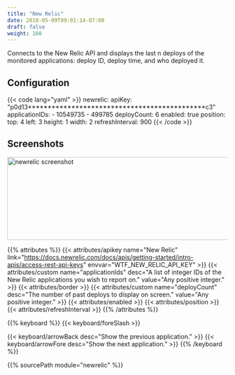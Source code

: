 ```yaml
---
title: "New Relic"
date: 2018-05-09T09:01:14-07:00
draft: false
weight: 160
---
```


Connects to the New Relic API and displays the last n deploys of the
monitored applications: deploy ID, deploy time, and who deployed it.

## Configuration

{{< code lang="yaml" >}}
newrelic:
  apiKey: "p0d13*********************************************c3"
  applicationIDs:
    - 10549735
    - 499785
  deployCount: 6
  enabled: true
  position:
    top: 4
    left: 3
    height: 1
    width: 2
  refreshInterval: 900
{{< /code >}}

## Screenshots

<img class="screenshot" src="/imgs/modules/newrelic.png" width="640" height="189" alt="newrelic screenshot" class="clearfix" />

{{% attributes %}}
  {{< attributes/apikey name="New Relic" link="https://docs.newrelic.com/docs/apis/getting-started/intro-apis/access-rest-api-keys" envvar="WTF_NEW_RELIC_API_KEY" >}}
  {{< attributes/custom name="applicationIds" desc="A list of integer IDs of the New Relic applications you wish to report on." value="Any positive integer." >}}
  {{< attributes/border >}}
  {{< attributes/custom name="deployCount" desc="The number of past deploys to display on screen." value="Any positive integer." >}}
  {{< attributes/enabled >}}
  {{< attributes/position >}}
  {{< attributes/refreshInterval >}}
{{% /attributes %}}

{{% keyboard %}}
  {{< keyboard/foreSlash >}}

  {{< keyboard/arrowBack desc="Show the previous application." >}}
  {{< keyboard/arrowFore desc="Show the next application." >}}
{{% /keyboard %}}

{{% sourcePath module="newrelic" %}}
